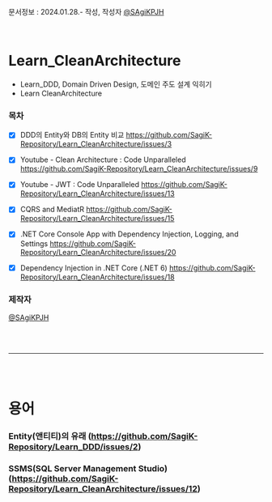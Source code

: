 문서정보 : 2024.01.28.- 작성, 작성자 [@SAgiKPJH](https://github.com/SAgiKPJH)

<br>

# Learn_CleanArchitecture
- Learn_DDD, Domain Driven Design, 도메인 주도 설계 익히기
- Learn CleanArchitecture

### 목차
- [x] DDD의 Entity와 DB의 Entity 비교 https://github.com/SagiK-Repository/Learn_CleanArchitecture/issues/3
- [x] Youtube - Clean Architecture : Code Unparalleled https://github.com/SagiK-Repository/Learn_CleanArchitecture/issues/9
- [x] Youtube - JWT : Code Unparalleled https://github.com/SagiK-Repository/Learn_CleanArchitecture/issues/13
- [x] CQRS and MediatR https://github.com/SagiK-Repository/Learn_CleanArchitecture/issues/15
- [x] .NET Core Console App with Dependency Injection, Logging, and Settings https://github.com/SagiK-Repository/Learn_CleanArchitecture/issues/20
- [x] Dependency Injection in .NET Core (.NET 6) https://github.com/SagiK-Repository/Learn_CleanArchitecture/issues/18



### 제작자
[@SAgiKPJH](https://github.com/SAgiKPJH)

<br><br>

---

<br><br>

# 용어
### Entity(앤티티)의 유래 (https://github.com/SagiK-Repository/Learn_DDD/issues/2)
### SSMS(SQL Server Management Studio) (https://github.com/SagiK-Repository/Learn_CleanArchitecture/issues/12)

